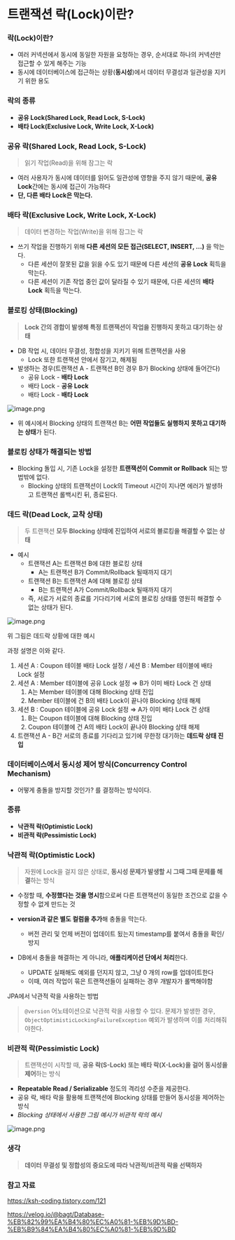 # 트랜잭션 락(Lock)이란?

### 락(Lock)이란?

- 여러 커넥션에서 동시에 동일한 자원을 요청하는 경우, 순서대로 하나의 커넥션만 접근할 수 있게 해주는 기능
- 동시에 데이터베이스에 접근하는 상황(**동시성**)에서 데이터 무결성과 일관성을 지키기 위한 용도

### 락의 종류

- **공유 Lock(Shared Lock, Read Lock, S-Lock)**
- **배타 Lock(Exclusive Lock, Write Lock, X-Lock)**

### 공유 락(Shared Lock, Read Lock, S-Lock)

> 읽기 작업(Read)을 위해 잠그는 락
>
- 여러 사용자가 동시에 데이터를 읽어도 일관성에 영향을 주지 않기 때문에, **공유 Lock**간에는 동시에 접근이 가능하다
- **단, 다른 배타 Lock은 막는다.**

### 배타 락(Exclusive Lock, Write Lock, X-Lock)

> 데이터 변경하는 작업(Write)을 위해 잠그는 락
>
- 쓰기 작업을 진행하기 위해 **다른 세션의 모든 접근(SELECT, INSERT, …)** 을 막는다.
    - 다른 세션이 잘못된 값을 읽을 수도 있기 때문에 다른 세션의 **공유 Lock** 획득을 막는다.
    - 다른 세션이 기존 작업 중인 값이 달라질 수 있기 때문에, 다른 세션의 **배타 Lock** 획득을 막는다.

### **블로킹 상태(Blocking)**

> **Lock 간의 경합이 발생해 특정 트랜잭션이 작업을 진행하지 못하고 대기하는 상태**
>
- DB 작업 시, 데이터 무결성, 정합성을 지키기 위해 트랜잭션을 사용
    - Lock 또한 트랜잭션 안에서 잠기고, 해제됨
- 발생하는 경우(트랜잭션 A - 트랜잭션 B인 경우 B가 Blocking 상태에 들어간다)
    - 공유 Lock - **배타 Lock**
    - 배타 Lock - **공유 Lock**
    - 배타 Lock - **배타 Lock**

![image.png](attachment:72641f25-27ea-4c39-89c5-9efa612bb8f6:image.png)

- 위 예시에서 Blocking 상태의 트랜잭션 B는 **어떤 작업들도 실행하지 못하고 대기하는 상태**가 된다.

### 블로킹 상태가 해결되는 방법

- Blocking 돌입 시, 기존 Lock을 설정한 **트랜잭션이 Commit or Rollback** 되는 방법밖에 없다.
    - Blocking 상태의 트랜잭션이 Lock의 Timeout 시간이 지나면 에러가 발생하고 트랜잭션 롤백시킨 뒤, 종료된다.

### 데드 락(Dead Lock, 교착 상태)

> 두 트랜잭션 **모두 Blocking 상태에 진입하여 서로의 블로킹을 해결할 수 없는 상태**
>
- 예시
    - 트랜잭션 A는 트랜잭션 B에 대한 블로킹 상태
        - A는 트랜잭션 B가 Commit/Rollback 될때까지 대기
    - 트랜잭션 B는 트랜잭션 A에 대해 블로킹 상태
        - B는 트랜잭션 A가 Commit/Rollback 될때까지 대기
    - 즉, 서로가 서로의 종료를 기다리기에 서로의 블로킹 상태를 영원히 해결할 수 없는 상태가 된다.

![image.png](attachment:8ab5ee27-2386-4dc7-a588-b8598f5a9735:image.png)

위 그림은 데드락 상황에 대한 예시

과정 설명은 이와 같다.

1. 세션 A : Coupon 테이블 배타 Lock 설정 / 세션 B : Member 테이블에 배타 Lock 설정
2. 세션 A : Member 테이블에 공유 Lock 설정 ⇒ B가 이미 배타 Lock 건 상태
    1. A는 Member 테이블에 대해 Blocking 상태 진입
    2. Member 테이블에 건 B의 배타 Lock이 끝나야 Blocking 상태 해제
3. 세션 B : Coupon 테이블에 공유 Lock 설정 ⇒ A가 이미 배타 Lock 건 상태
    1. B는 Coupon 테이블에 대해 Blocking 상태 진입
    2. Coupon 테이블에 건 A의 배타 Lock이 끝나야 Blocking 상태 해제
4. 트랜잭션 A - B간 서로의 종료를 기다리고 있기에 무한정 대기하는 **데드락 상태 진입**

### 데이터베이스에서 동시성 제어 방식(Concurrency Control Mechanism)

- 어떻게 충돌을 방지할 것인가? 를 결정하는 방식이다.

### 종류

- **낙관적 락(Optimistic Lock)**
- **비관적 락(Pessimistic Lock)**

### **낙관적 락(Optimistic Lock)**

> 자원에 Lock을 걸지 않은 상태로, **동시성 문제가 발생할 시 그때 그때 문제를 해결**하는 방식
>
- 수정할 때, **수정했다는 것을 명시**함으로써 다른 트랜잭션이 동일한 조건으로 값을 수정할 수 없게 만드는 것
- **version과 같은 별도 컬럼을 추가**해 충돌을 막는다.
    - 버전 관리 및 언제 버전이 업데이트 됬는지 timestamp를 붙여서 충돌을 확인/방지

- DB에서 충돌을 해결하는 게 아니라, **애플리케이션 단에서 처리**한다.
    - UPDATE 실패해도 예외를 던지지 않고, 그냥 0 개의 row를 업데이트한다
    - 이때, 여러 작업이 묶은 트랜잭션들이 실패하는 경우 개발자가 롤백해야함

JPA에서 낙관적 락을 사용하는 방법

> `@version` 어노테이션으로 낙관적 락을 사용할 수 있다.
문제가 발생한 경우, `ObjectOptimisticLockingFailureException` 예외가 발생하며 이를 처리해줘야한다.
>

### 비관적 락(Pessimistic Lock)

> 트랜잭션이 시작할 때, **공유 락(S-Lock) 또는 배타 락(X-Lock)을 걸어 동시성을 제어**하는 방식
>
- **Repeatable Read / Serializable** 정도의 격리성 수준을 제공한다.
- 공유 락, 배타 락을 활용해 트랜잭션에 Blocking 상태를 만들어 동시성을 제어하는 방식
- *Blocking 상태에서 사용한 그림 예시가 비관적 락의 예시*

![image.png](attachment:8ab5ee27-2386-4dc7-a588-b8598f5a9735:image.png)

### 생각

> **데이터 무결성 및 정합성의 중요도에 따라 낙관적/비관적 락을 선택하자**
>

### 참고 자료

https://ksh-coding.tistory.com/121

https://velog.io/@bagt/Database-%EB%82%99%EA%B4%80%EC%A0%81-%EB%9D%BD-%EB%B9%84%EA%B4%80%EC%A0%81-%EB%9D%BD